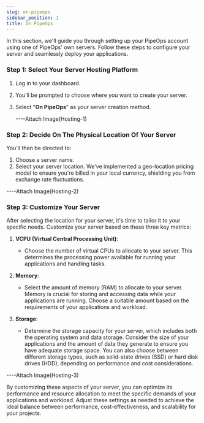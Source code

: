 ```yaml
---
slug: on-pipeops
sidebar_position: 1
title: On PipeOps
---
```


In this section, we'll guide you through setting up your PipeOps account using one of PipeOps' own servers. Follow these steps to configure your server and seamlessly deploy your applications.

### Step 1: Select Your Server Hosting Platform

1. Log in to your dashboard.
2. You'll be prompted to choose where you want to create your server.
3. Select "**On PipeOps**" as your server creation method.

   ----Attach Image(Hosting-1)

### Step 2: Decide On The Physical Location Of Your Server

You'll then be directed to:
1. Choose a server name.
2. Select your server location. We've implemented a geo-location pricing model to ensure you're billed in your local currency, shielding you from exchange rate fluctuations.

----Attach Image(Hosting-2)

### Step 3: Customize Your Server

After selecting the location for your server, it's time to tailor it to your specific needs. Customize your server based on these three key metrics:

1. **VCPU (Virtual Central Processing Unit)**:
   - Choose the number of virtual CPUs to allocate to your server. This determines the processing power available for running your applications and handling tasks.

2. **Memory**:
   - Select the amount of memory (RAM) to allocate to your server. Memory is crucial for storing and accessing data while your applications are running. Choose a suitable amount based on the requirements of your applications and workload.

3. **Storage**:
   - Determine the storage capacity for your server, which includes both the operating system and data storage. Consider the size of your applications and the amount of data they generate to ensure you have adequate storage space. You can also choose between different storage types, such as solid-state drives (SSD) or hard disk drives (HDD), depending on performance and cost considerations.


----Attach Image(Hosting-3)

By customizing these aspects of your server, you can optimize its performance and resource allocation to meet the specific demands of your applications and workload. Adjust these settings as needed to achieve the ideal balance between performance, cost-effectiveness, and scalability for your projects.

